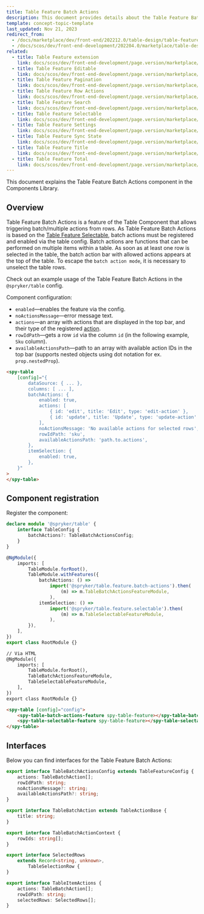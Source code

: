 ```yaml
---
title: Table Feature Batch Actions
description: This document provides details about the Table Feature Batch Actions component in the Components Library.
template: concept-topic-template
last_updated: Nov 21, 2023
redirect_from:
  - /docs/marketplace/dev/front-end/202212.0/table-design/table-features/.html
  - /docs/scos/dev/front-end-development/202204.0/marketplace/table-design/table-feature-extension/table-feature-batch-actions.html
related:
  - title: Table Feature extension
    link: docs/scos/dev/front-end-development/page.version/marketplace/table-design/table-feature-extension/table-feature-extension.html
  - title: Table Feature Editable
    link: docs/scos/dev/front-end-development/page.version/marketplace/table-design/table-feature-extension/table-feature-editable.html
  - title: Table Feature Pagination
    link: docs/scos/dev/front-end-development/page.version/marketplace/table-design/table-feature-extension/table-feature-pagination.html
  - title: Table Feature Row Actions
    link: docs/scos/dev/front-end-development/page.version/marketplace/table-design/table-feature-extension/table-feature-row-actions.html
  - title: Table Feature Search
    link: docs/scos/dev/front-end-development/page.version/marketplace/table-design/table-feature-extension/table-feature-search.html
  - title: Table Feature Selectable
    link: docs/scos/dev/front-end-development/page.version/marketplace/table-design/table-feature-extension/table-feature-selectable.html
  - title: Table Feature Settings
    link: docs/scos/dev/front-end-development/page.version/marketplace/table-design/table-feature-extension/table-feature-settings.html
  - title: Table Feature Sync State
    link: docs/scos/dev/front-end-development/page.version/marketplace/table-design/table-feature-extension/table-feature-sync-state.html
  - title: Table Feature Title
    link: docs/scos/dev/front-end-development/page.version/marketplace/table-design/table-feature-extension/table-feature-title.html
  - title: Table Feature Total
    link: docs/scos/dev/front-end-development/page.version/marketplace/table-design/table-feature-extension/table-feature-total.html
---
```


This document explains the Table Feature Batch Actions component in the Components Library.

## Overview

Table Feature Batch Actions is a feature of the Table Component that allows triggering batch/multiple actions from rows.
As Table Feature Batch Actions is based on the [Table Feature Selectable](/docs/scos/dev/front-end-development/{{page.version}}/marketplace/table-design/table-feature-extension/table-feature-selectable.html), batch actions must be registered and enabled via the table config. Batch actions are functions that can be performed on multiple items within a table. As soon as at least one row is selected in the table, the batch action bar with allowed actions appears at the top of the table.
To escape the `batch action mode`, it is necessary to unselect the table rows.

Check out an example usage of the Table Feature Batch Actions in the `@spryker/table` config.

Component configuration:

- `enabled`—enables the feature via the config.  
- `noActionsMessage`—error message text.  
- `actions`—an array with actions that are displayed in the top bar, and their type of the registered [action](/docs/scos/dev/front-end-development/{{page.version}}/marketplace/ui-components-library/actions/ui-components-library-actions.html).   
- `rowIdPath`—gets a row `id` via the column `id` (in the following example, `Sku` column).  
- `availableActionsPath`—path to an array with available action IDs in the top bar (supports nested objects using dot notation for ex. `prop.nestedProp`).   

```html
<spy-table
    [config]="{
        dataSource: { ... },
        columns: [ ... ],
        batchActions: {
            enabled: true,
            actions: [
                { id: 'edit', title: 'Edit', type: 'edit-action' },
                { id: 'update', title: 'Update', type: 'update-action' },
            ],
            noActionsMessage: 'No available actions for selected rows',
            rowIdPath: 'sku',
            availableActionsPath: 'path.to.actions',
        },  
        itemSelection: {
            enabled: true,
        },                                                                                         
    }"
>
</spy-table>
```

## Component registration

Register the component:

```ts
declare module '@spryker/table' {
    interface TableConfig {
        batchActions?: TableBatchActionsConfig;
    }
}

@NgModule({
    imports: [
        TableModule.forRoot(),
        TableModule.withFeatures({
            batchActions: () =>
                import('@spryker/table.feature.batch-actions').then(
                    (m) => m.TableBatchActionsFeatureModule,
                ),
            itemSelection: () =>
                import('@spryker/table.feature.selectable').then(
                    (m) => m.TableSelectableFeatureModule,
                ),
        }),
    ],
})
export class RootModule {}
```

```html
// Via HTML
@NgModule({
    imports: [
        TableModule.forRoot(),
        TableBatchActionsFeatureModule,
        TableSelectableFeatureModule,
    ],
})
export class RootModule {}

<spy-table [config]="config">
    <spy-table-batch-actions-feature spy-table-feature></spy-table-batch-actions-feature>
    <spy-table-selectable-feature spy-table-feature></spy-table-selectable-feature>
</spy-table>
```

## Interfaces

Below you can find interfaces for the Table Feature Batch Actions:

```ts
export interface TableBatchActionsConfig extends TableFeatureConfig {
    actions: TableBatchAction[];
    rowIdPath: string;
    noActionsMessage?: string;
    availableActionsPath?: string;
}

export interface TableBatchAction extends TableActionBase {
    title: string;
}

export interface TableBatchActionContext {
    rowIds: string[];
}

export interface SelectedRows
    extends Record<string, unknown>,
        TableSelectionRow {
}

export interface TableItemActions {
    actions: TableBatchAction[];
    rowIdPath: string;
    selectedRows: SelectedRows[];
}
```
